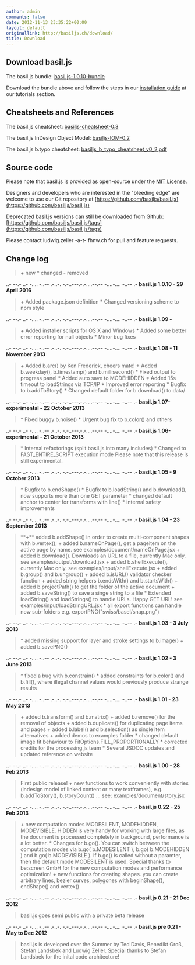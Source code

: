 ```yaml
---
author: admin
comments: false
date: 2012-11-13 23:35:22+00:00
layout: default
originallink: http://basiljs.ch/download/
title: Download
---
```


## Download basil.js

The basil.js bundle:
[basil.js-1.0.10-bundle](http://basiljs.ch/wp-content/uploads/2012/11/basil.js-1.0.10.zip)

Download the bundle above and follow
the steps in our [installation guide](../tutorials/installation-and-getting-started/) at our tutorials section.

## Cheatsheets and References

The basil.js cheatsheet:
[basiljs-cheatsheet-0.3](http://basiljs.ch/wp-content/uploads/2012/11/basiljs-cheatsheet.pdf)

The basil.js InDesign Object Model:
[basiljs-IOM-0.2](http://basiljs.ch/wp-content/uploads/2012/11/basiljs-IOM-0.2.pdf)

The basil.js b.typo cheatsheet:
[basiljs_b_typo_cheatsheet_v0_2.pdf](http://basiljs.ch/wp-content/uploads/2013/03/basiljs_b_typo_cheatsheet_v0_2.pdf)

## Source code

Please note that basil.js is provided as open-source under the [MIT License](http://opensource.org/licenses/MIT).

Designers and developers who are interested in the "bleeding edge"
are welcome to use our Git repository at [https://github.com/basiljs/basil.js](https://github.com/basiljs/basil.js)

Deprecated basil.js versions can still be downloaded from Github:
[https://github.com/basiljs/basil.js/tags](https://github.com/basiljs/basil.js/tags)

Please contact ludwig.zeller -a-t- fhnw.ch for pull and feature requests.

## Change log


<blockquote>+ new
* changed
- removed</blockquote>


..- --.- ..- -.... -..-- .-..-. -.-..---.-.-....--.-- -....-.... -..-- .-
**basil.js 1.0.10 - 29 April 2016**


<blockquote>+ Added package.json definition
* Changed versioning scheme to npm style</blockquote>


..- --.- ..- -.... -..-- .-..-. -.-..---.-.-....--.-- -....-.... -..-- .-
**basil.js 1.09 -**


<blockquote>+ Added installer scripts for OS X and Windows
* Added some better error reporting for null objects
* Minor bug fixes</blockquote>


..- --.- ..- -.... -..-- .-..-. -.-..---.-.-....--.-- -....-.... -..-- .-
**basil.js 1.08 - 11 November 2013**


<blockquote>+ Added b.arc() by Ken Frederick, cheers mate!
+ Added b.weekday(), b.timestamp() and b.millisecond()
* Fixed output to progress panel
* Added auto save to MODEHIDDEN
* Added 15s timeout to loadStrings via TCP/IP
* Improved error reporting
* Bugfix to b.addToStory()
* Changed default folder for b.download() to data/</blockquote>


..- --.- ..- -.... -..-- .-..-. -.-..---.-.-....--.-- -....-.... -..-- .-
**basil.js 1.07-experimental - 22 October 2013**


<blockquote>* Fixed buggy b.noise()
* Urgent bug fix to b.color() and others</blockquote>


..- --.- ..- -.... -..-- .-..-. -.-..---.-.-....--.-- -....-.... -..-- .-
**basil.js 1.06-experimental - 21 October 2013**


<blockquote>* Internal refactorings (split basil.js into many includes)
* Changed to FAST_ENTIRE_SCRIPT execution mode
Please note that this release is still experimental.</blockquote>


..- --.- ..- -.... -..-- .-..-. -.-..---.-.-....--.-- -....-.... -..-- .-
**basil.js 1.05 - 9 October 2013**


<blockquote>* Bugfix to b.endShape()
* Bugfix to b.loadString() and b.download(),
now supports more than one GET parameter
* changed default anchor to center for transforms with line()
* internal safety improvements</blockquote>


..- --.- ..- -.... -..-- .-..-. -.-..---.-.-....--.-- -....-.... -..-- .-
**basil.js 1.04 - 23 September 2013**


<blockquote>**+** added b.addShape() in order to create multi-component shapes with b.vertex();
+ added b.nameOnPage(), get a pageitem on the active page by name.
see examples/document/nameOnPage.jsx
+ added b.download(). Downloads an URL to a file, currently Mac only.
see examples/output/download.jsx
+ added b.shellExecute(), currently Mac only.
see examples/input/shellExecute.jsx
+ added b.group() and b.ungroup()
+ added b.isURL() validator checker function
+ added string helpers b.endsWith() and b.startsWith()
+ added b.projectPath() to get the folder of the active document
+ added b.saveString() to save a singe string to a file
* Extended loadString() and loadStrings() to handle URLs. Happy GET URL!
see examples/input/loadStringURL.jsx
* all export functions can handle now sub-folders
e.g. exportPNG("swiss/basel/snap.png")</blockquote>


..- --.- ..- -.... -..-- .-..-. -.-..---.-.-....--.-- -....-.... -..-- .-
**basil.js 1.03 - 3 July 2013**


<blockquote>* added missing support for layer and stroke settings to b.image()
+ added b.savePNG()</blockquote>


..- --.- ..- -.... -..-- .-..-. -.-..---.-.-....--.-- -....-.... -..-- .-
**basil.js 1.02 - 3 June 2013**


<blockquote>* fixed a bug with b.constrain()
* added constraints for b.color() and b.fill(), where illegal channel
values would previously produce strange results</blockquote>


..- --.- ..- -.... -..-- .-..-. -.-..---.-.-....--.-- -....-.... -..-- .-
**basil.js 1.01 - 23 May 2013**


<blockquote>+ added b.transform() and b.matrix()
+ added b.remove() for the removal of objects
+ added b.duplicate() for duplicating page items and pages
+ added b.label() and b.selection() as single item alternatives
+ added demos to examples folder
* changed default image fit behaviour to FitOptions.FILL_PROPORTIONALLY
* corrected credits for the processing.js team
* Several JSDOC updates and updated reference on website</blockquote>


..- --.- ..- -.... -..-- .-..-. -.-..---.-.-....--.-- -....-.... -..-- .-
**basil.js 1.00 - 28 Feb 2013**


<blockquote>First public release!
+ new functions to work conveniently with stories (indesign model of linked content or many textframes), e.g. b.addToStory(), b.storyCount() ...
see: examples/document/story.jsx</blockquote>


..- --.- ..- -.... -..-- .-..-. -.-..---.-.-....--.-- -....-.... -..-- .-
**basil.js 0.22 - 25 Feb 2013**


<blockquote>+ new computation modes MODESILENT, MODEHIDDEN, MODEVISIBLE.
HIDDEN is very handy for working with large files, as the document is
processed completely in background, performance is a lot better.
* Changes for b.go().
You can switch between the computation modes via b.go( b.MODESILENT ),
b.go( b.MODEHIDDEN ) and b.go( b.MODEVISIBLE ). If b.go() is called
without a paramter, then the default mode MODESILENT is used.
Special thanks to be:screen GmbH for the new computation modes and
performance optimization!
+ new functions for creating shapes. you can create arbitrary lines,
bezier curves, polygones with beginShape(), endShape() and vertex()</blockquote>


..- --.- ..- -.... -..-- .-..-. -.-..---.-.-....--.-- -....-.... -..-- .-
**basil.js 0.21 - 21 Dec 2012**


> basil.js goes semi public with a private beta release


..- --.- ..- -.... -..-- .-..-. -.-..---.-.-....--.-- -....-.... -..-- .-
**basil.js pre 0.21 - May to Dec 2012**


<blockquote>basil.js is developed over the Summer by Ted Davis, Benedikt Groß,
Stefan Landsbek and Ludwig Zeller.
Special thanks to Stefan Landsbek for the inital code architecture!</blockquote>



